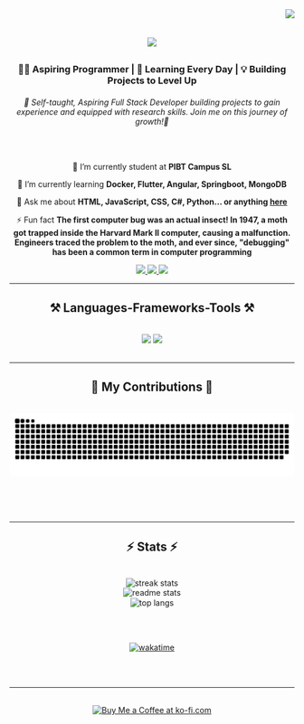 <img align="right" src="https://visitor-badge.laobi.icu/badge?page_id=CharakaSharishka.CharakaSharishka" />

<h1 align="center">
    <img src="https://readme-typing-svg.herokuapp.com/?font=Righteous&size=35&center=true&vCenter=true&width=500&height=70&duration=4000&lines=Hi+There!+👋;+I'm+Charaka+Sharishka!;" />
</h1>

<h3 align="center">👨‍💻 Aspiring Programmer | 🌱 Learning Every Day | 💡 Building Projects to Level Up</h3>

<h6 align="center">🚀 Self-taught, Aspiring Full Stack Developer building projects to gain experience and equipped with research skills. Join me on this journey of growth!🚀</h6>

<br/>

<div align="center">
 
 🔭 I’m currently student at **PIBT Campus SL**
 
 🌱 I’m currently learning **Docker, Flutter, Angular, Springboot, MongoDB**

💬 Ask me about **HTML, JavaScript, CSS, C#, Python... or anything [here](https://github.com/CharakaSharishka/CharakaSharishka/issues)**

⚡ Fun fact **The first computer bug was an actual insect! In 1947, a moth got trapped inside the Harvard Mark II computer, causing a malfunction. Engineers traced the problem to the moth, and ever since, "debugging" has been a common term in computer programming**

 </div>

 
<div align="center"> 
  <a href="mailto:charakasharishka@gmail.com">
    <img src="https://img.shields.io/badge/Gmail-333333?style=for-the-badge&logo=gmail&logoColor=red" />
  </a>
  <a href="https://www.linkedin.com/in/charaka-sharishka-28b0b5128" target="_blank">
    <img src="https://img.shields.io/badge/LinkedIn-0077B5?style=for-the-badge&logo=linkedin&logoColor=white" target="_blank" />
  </a>
  <a href="https://CharakaSharishka.github.io" target="_blank">
     <img src="https://img.shields.io/badge/Portfolio-FF5722?style=for-the-badge&logo=todoist&logoColor=white" target="_blank" /> <!-- sqlite, safari, google-chrome are other good icon options -->
  </a>
</div>

 <hr/>
 
<h2 align="center">⚒️ Languages-Frameworks-Tools ⚒️</h2>
<br/>
<div align="center">
    <img src="https://skillicons.dev/icons?i=react,angular,spring,bootstrap,html,css,visualstudio,vscode,pycharm,idea,github,kubernetes,git" />
    <img src="https://skillicons.dev/icons?i=nodejs,docker,flutter,php,postman,postgres,python,javascript,typescript,express,mongodb,java,cs,dotnet,mysql" /><br>
</div>

<br/>
<hr/>

<div align="center">
  <h2>🐍 My Contributions 🐍</h2>
  <br>
  <img alt="snake eating my contributions" src="https://raw.githubusercontent.com/salesp07/salesp07/output/github-contribution-grid-snake.svg" />
    
  <br/><br/><br/>
</div>

<hr/>

<h2 align="center">⚡ Stats ⚡</h2>
<br>
<div align=center>
    <img width=390 src="https://streak-stats.demolab.com?user=Charaka%20Sharishka&count_private=true&theme=react&border_radius=10&exclude_repo=github-readme-stats" alt="streak stats"/>
    <br/>
  <img width=390 src="https://github-readme-stats-git-main-charaka-sharishkas-projects.vercel.app/api?username=CharakaSharishka&count_private=true&show_icons=true&theme=react&rank_icon=github&border_radius=10&exclude_repo=github-readme-stats" alt="readme stats" />
    <br/>
    <img width=325 align="center" src="https://github-readme-stats-git-main-charaka-sharishkas-projects.vercel.app/api/top-langs/?username=CharakaSharishka&layout=compact&theme=react&border_radius=10&size_weight=0.5&count_weight=0.5&exclude_repo=github-readme-stats" alt="top langs" />

<br/><br/>
    
[![wakatime](https://wakatime.com/badge/user/018ec7f1-db18-4413-af5a-4bd71ddeb63a/project/018eca11-51d6-49be-9e39-280694d18a66.svg)](https://wakatime.com/badge/user/018ec7f1-db18-4413-af5a-4bd71ddeb63a/project/018eca11-51d6-49be-9e39-280694d18a66)
</div>

<br/><br/>

<hr/>

<br/>

<div align="center">
<a href='https://ko-fi.com/charakasharishka' target='_blank'><img height='64' style='border:0px;height:64px;' src='https://storage.ko-fi.com/cdn/kofi1.png?v=3' border='0' alt='Buy Me a Coffee at ko-fi.com' /></a>
</div>

<br/>
